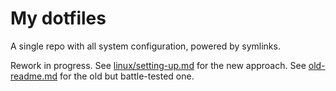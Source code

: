 # My dotfiles

A single repo with all system configuration, powered by symlinks.

Rework in progress. See [linux/setting-up.md](linux/setting-up.md) for the new approach. See [old-readme.md](old-readme.md) for the old but battle-tested one.
